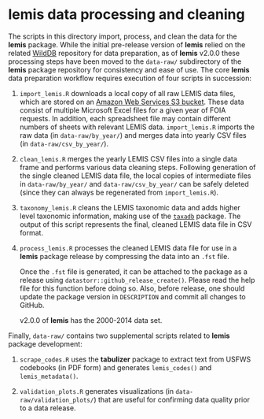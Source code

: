 # **lemis** data processing and cleaning 

The scripts in this directory import, process, and clean the data for the **lemis** package. While the initial pre-release version of **lemis** relied on the related [WildDB](https://github.com/ecohealthalliance/WildDB/) repository for data preparation, as of **lemis** v2.0.0 these processing steps have been moved to the `data-raw/` subdirectory of the **lemis** package repository for consistency and ease of use. The core **lemis** data preparation workflow requires execution of four scripts in succession:

1) `import_lemis.R` downloads a local copy of all raw LEMIS data files, which are stored on an [Amazon Web Services S3 bucket](https://s3.console.aws.amazon.com/s3/buckets/eha.wild.db/). These data consist of multiple Microsoft Excel files for a given year of FOIA requests. In addition, each spreadsheet file may contain different numbers of sheets with relevant LEMIS data. `import_lemis.R` imports the raw data (in `data-raw/by_year/`) and merges data into yearly CSV files (in `data-raw/csv_by_year/`).

2) `clean_lemis.R` merges the yearly LEMIS CSV files into a single data frame and performs various data cleaning steps. Following generation of the single cleaned LEMIS data file, the local copies of intermediate files in `data-raw/by_year/` and `data-raw/csv_by_year/` can be safely deleted (since they can always be regenerated from `import_lemis.R`).

3) `taxonomy_lemis.R` cleans the LEMIS taxonomic data and adds higher level taxonomic information, making use of the [`taxadb`](https://cboettig.github.io/taxadb/) package. The output of this script represents the final, cleaned LEMIS data file in CSV format.

4) `process_lemis.R` processes the cleaned LEMIS data file for use in a **lemis** package release by compressing the data into an `.fst` file.
  
    Once the `.fst` file is generated, it can be attached to the package as a release using `datastorr::github_release_create()`. Please read the help file for this function before doing so. Also, before release, one should update the package version in `DESCRIPTION` and commit all changes to GitHub.

    v2.0.0 of **lemis** has the 2000-2014 data set.

Finally, `data-raw/` contains two supplemental scripts related to **lemis** package development:

1) `scrape_codes.R` uses the **tabulizer** package to extract text from USFWS codebooks (in PDF form) and generates `lemis_codes()` and `lemis_metadata()`. 

2) `validation_plots.R` generates visualizations (in `data-raw/validation_plots/`) that are useful for confirming data quality prior to a data release.
